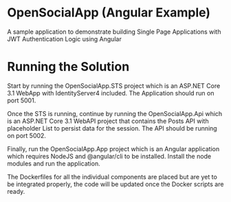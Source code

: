 # OpenSocialApp (Angular Example)

A sample application to demonstrate building Single Page Applications with JWT Authentication Logic using Angular

# Running the Solution

Start by running the OpenSocialApp.STS project which is an ASP.NET Core 3.1 WebApp with IdentityServer4 included. The Application should run on port 5001.

Once the STS is running, continue by running the OpenSocialApp.Api which is an ASP.NET Core 3.1 WebAPI project that contains the Posts API with placeholder List to persist data for the session. The API should be running on port 5002.

Finally, run the OpenSocialApp.App project which is an Angular application which requires NodeJS and @angular/cli to be installed. Install the node modules and run the application. 

The Dockerfiles for all the individual components are placed but are yet to be integrated properly, the code will be updated once the Docker scripts are ready.
